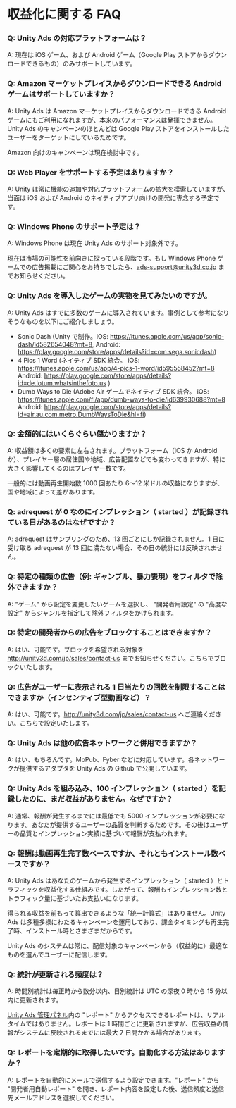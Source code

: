 # 収益化に関する FAQ

### Q: Unity Ads の対応プラットフォームは？

A: 現在は iOS ゲーム、および Android ゲーム（Google Play ストアからダウンロードできるもの）のみサポートしています。

### Q: Amazon マーケットプレイスからダウンロードできる Android ゲームはサポートしていますか？

A: Unity Ads は Amazon マーケットプレイスからダウンロードできる Android ゲームにもご利用になれますが、本来のパフォーマンスは発揮できません。Unity Ads のキャンペーンのほとんどは Google Play ストアをインストールしたユーザーをターゲットにしているためです。

Amazon 向けのキャンペーンは現在検討中です。

### Q: Web Player をサポートする予定はありますか？

A: Unity は常に機能の追加や対応プラットフォームの拡大を模索していますが、当面は iOS および Android のネイティブアプリ向けの開発に専念する予定です。

### Q: Windows Phone のサポート予定は？

A: Windows Phone は現在 Unity Ads のサポート対象外です。

現在は市場の可能性を前向きに探っている段階です。もし Windows Phone ゲームでの広告掲載にご関心をお持ちでしたら、[ads-support@unity3d.co.jp](mailto:ads-support@unity3d.co.jp) までお知らせください。

### Q: Unity Ads を導入したゲームの実物を見てみたいのですが。

A: Unity Ads はすでに多数のゲームに導入されています。事例として参考になりそうなものを以下にご紹介しましょう。

* Sonic Dash (Unity で制作。iOS: https://itunes.apple.com/us/app/sonic-dash/id582654048?mt=8, Android: https://play.google.com/store/apps/details?id=com.sega.sonicdash)
* 4 Pics 1 Word (ネイティブ SDK 統合。 iOS:  https://itunes.apple.com/us/app/4-pics-1-word/id595558452?mt=8 Android: https://play.google.com/store/apps/details?id=de.lotum.whatsinthefoto.us )
* Dumb Ways to Die (Adobe Air ゲームでネイティブ SDK 統合。 iOS: https://itunes.apple.com/fi/app/dumb-ways-to-die/id639930688?mt=8 Android: https://play.google.com/store/apps/details?id=air.au.com.metro.DumbWaysToDie&hl=fi)

### Q: 金額的にはいくらぐらい儲かりますか？
A: 収益額は多くの要素に左右されます。プラットフォーム（iOS か Android か）、プレイヤー層の居住国や地域、広告配置などでも変わってきますが、特に大きく影響してくるのはプレイヤー数です。

一般的には動画再生開始数 1000 回あたり 6～12 米ドルの収益になりますが、国や地域によって差があります。

### Q: adrequest が 0 なのにインプレッション（ started ）が記録されている日があるのはなぜですか？
A: adrequest はサンプリングのため、13 回ごとにしか記録されません。1 日に受け取る adrequest が 13 回に満たない場合、その日の統計には反映されません。

### Q: 特定の種類の広告（例: ギャンブル、暴力表現）をフィルタで除外できますか？
A: "ゲーム" から設定を変更したいゲームを選択し、 "開発者用設定" の "高度な設定" からジャンルを指定して除外フィルタをかけられます。

### Q: 特定の開発者からの広告をブロックすることはできますか？
A: はい、可能です。ブロックを希望される対象を http://unity3d.com/jp/sales/contact-us までお知らせください。こちらでブロックいたします。

### Q: 広告がユーザーに表示される 1 日当たりの回数を制限することはできますか（インセンティブ型動画など）？
A: はい、可能です。http://unity3d.com/jp/sales/contact-us へご連絡ください。こちらで設定いたします。

### Q: Unity Ads は他の広告ネットワークと併用できますか？
A: はい、もちろんです。MoPub、Fyber などに対応しています。各ネットワークが提供するアダプタを Unity Ads の Github で公開しています。

### Q: Unity Ads を組み込み、100 インプレッション（ started ）を記録したのに、まだ収益がありません。なぜですか？
A: 通常、報酬が発生するまでには最低でも 5000 インプレッションが必要になります。あなたが提供するユーザーの品質を判断するためです。その後はユーザーの品質とインプレッション実績に基づいて報酬が支払われます。

### Q: 報酬は動画再生完了数ベースですか、それともインストール数ベースですか？
A: 
Unity Ads はあなたのゲームから発生するインプレッション（ started ）とトラフィックを収益化する仕組みです。したがって、報酬もインプレッション数とトラフィック量に基づいたお支払いになります。

得られる収益を前もって算出できるような「統一計算式」はありません。Unity Ads は多種多様にわたるキャンペーンを運用しており、課金タイミングも再生完了時、インストール時とさまざまだからです。

Unity Ads のシステムは常に、配信対象のキャンペーンから（収益的に）最適なものを選んでユーザーに配信します。

### Q: 統計が更新される頻度は？
A: 時間別統計は毎正時から数分以内、日別統計は UTC の深夜 0 時から 15 分以内に更新されます。

[Unity Ads 管理パネル][1]内の "レポート" からアクセスできるレポートは、リアルタイムではありません。レポートは 1 時間ごとに更新されますが、広告収益の情報がシステムに反映されるまでには最大 7 日間かかる場合があります。

### Q: レポートを定期的に取得したいです。自動化する方法はありますか？
A: レポートを自動的にメールで送信するよう設定できます。"レポート" から "開発者用自動レポート" を開き、レポート内容を設定した後、送信頻度と送信先メールアドレスを選択してください。

[1]: https://unityads.unity3d.com/admin